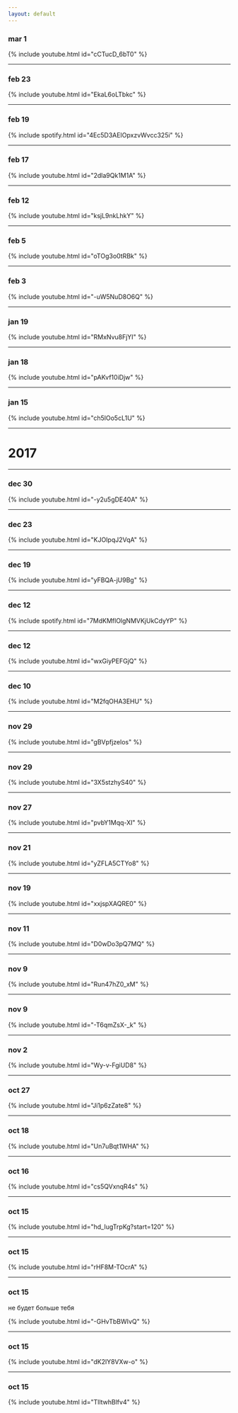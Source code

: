 ```yaml
---
layout: default
---
```

### mar 1

{% include youtube.html id="cCTucD_6bT0" %}

---

### feb 23

{% include youtube.html id="EkaL6oLTbkc" %}

---

### feb 19

{% include spotify.html id="4Ec5D3AEIOpxzvWvcc325i" %}

---
### feb 17

{% include youtube.html id="2dla9Qk1M1A" %}

---

### feb 12

{% include youtube.html id="ksjL9nkLhkY" %}

---

### feb 5

{% include youtube.html id="oTOg3o0tRBk" %}

---

### feb 3

{% include youtube.html id="-uW5NuD8O6Q" %}

---

### jan 19

{% include youtube.html id="RMxNvu8FjYI" %}

---

### jan 18

{% include youtube.html id="pAKvf10iDjw" %}

---

### jan 15

{% include youtube.html id="ch5lOo5cL1U" %}

---
# 2017
---

### dec 30

{% include youtube.html id="-y2u5gDE40A" %}


---

### dec 23

{% include youtube.html id="KJOIpqJ2VqA" %}


---

### dec 19

{% include youtube.html id="yFBQA-jU9Bg" %}


---

### dec 12

{% include spotify.html id="7MdKMflOlgNMVKjUkCdyYP" %}

---

### dec 12

{% include youtube.html id="wxGiyPEFGjQ" %}


---


### dec 10

{% include youtube.html id="M2fqOHA3EHU" %}


---


### nov 29

{% include youtube.html id="gBVpfjzelos" %}


---


### nov 29

{% include youtube.html id="3X5stzhyS40" %}


---


### nov 27

{% include youtube.html id="pvbY1Mqq-XI" %}


---


### nov 21

{% include youtube.html id="yZFLA5CTYo8" %}


---

 
### nov 19

{% include youtube.html id="xxjspXAQRE0" %}


---

 
### nov 11

{% include youtube.html id="D0wDo3pQ7MQ" %}


---


### nov 9

{% include youtube.html id="Run47hZ0_xM" %}


---

 
### nov 9

{% include youtube.html id="-T6qmZsX-_k" %}


---

 
### nov 2

{% include youtube.html id="Wy-v-FgiUD8" %}


---

 
### oct 27

{% include youtube.html id="Ji1p6zZate8" %}


---


### oct 18

{% include youtube.html id="Un7uBqt1WHA" %}


---


### oct 16

{% include youtube.html id="cs5QVxnqR4s" %}


---


### oct 15

{% include youtube.html id="hd_IugTrpKg?start=120" %}


---


### oct 15

{% include youtube.html id="rHF8M-TOcrA" %}


---


### oct 15

не будет больше тебя

{% include youtube.html id="-GHvTbBWIvQ" %}


---


### oct 15

{% include youtube.html id="dK2lY8VXw-o" %}

---


### oct 15

{% include youtube.html id="TlltwhBlfv4" %}

